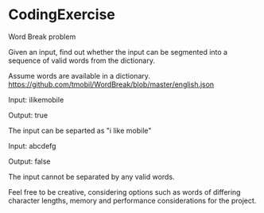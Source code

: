 # CodingExercise
Word Break problem


Given an input, find out whether the input can be segmented into a sequence of valid words from the dictionary.  

Assume words are available in a dictionary.
https://github.com/tmobil/WordBreak/blob/master/english.json

Input: ilikemobile

Output: true

The input can be separted as "i like mobile"

Input: abcdefg

Output: false

The input cannot be separated by any valid words.

Feel free to be creative, considering options such as words of differing character lengths, memory and performance considerations for the project.      

